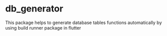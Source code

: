 # db_generator
This package helps to generate database tables functions automatically by using build runner package in flutter
